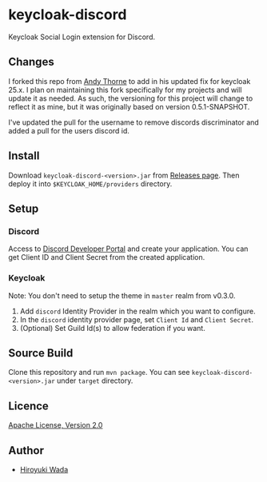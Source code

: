 # keycloak-discord

Keycloak Social Login extension for Discord.

## Changes

I forked this repo from [Andy Thorne](https://github.com/andythorne) to add in his updated fix for keycloak 25.x. I plan
 on maintaining this fork specifically for my projects and will update it as needed. As such, the versioning for this 
project will change to reflect it as mine, but it was originally based on version 0.5.1-SNAPSHOT.

I've updated the pull for the username to remove discords discriminator and added a pull for the users discord id.

## Install

Download `keycloak-discord-<version>.jar` from [Releases page](https://github.com/ChrisJVM/keycloak-discord/releases).
Then deploy it into `$KEYCLOAK_HOME/providers` directory.

## Setup

### Discord

Access to [Discord Developer Portal](https://discord.com/developers/applications) and create your application.
You can get Client ID and Client Secret from the created application.

### Keycloak

Note: You don't need to setup the theme in `master` realm from v0.3.0.

1. Add `discord` Identity Provider in the realm which you want to configure.
2. In the `discord` identity provider page, set `Client Id` and `Client Secret`.
3. (Optional) Set Guild Id(s) to allow federation if you want.


## Source Build

Clone this repository and run `mvn package`.
You can see `keycloak-discord-<version>.jar` under `target` directory.


## Licence

[Apache License, Version 2.0](https://www.apache.org/licenses/LICENSE-2.0)


## Author

- [Hiroyuki Wada](https://github.com/wadahiro)

